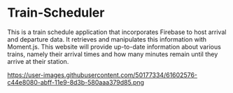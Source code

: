 # Train-Scheduler

This is a train schedule application that incorporates Firebase to host arrival and departure data. It retrieves and manipulates this information with Moment.js. This website will provide up-to-date information about various trains, namely their arrival times and how many minutes remain until they arrive at their station.

https://user-images.githubusercontent.com/50177334/61602576-c44e8080-abff-11e9-8d3b-580aaa379d85.png

